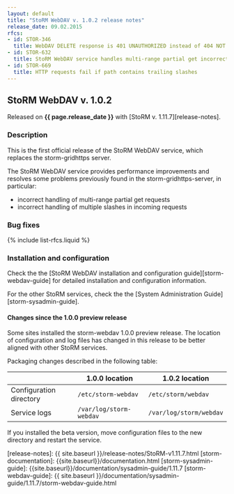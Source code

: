 ```yaml
---
layout: default
title: "StoRM WebDAV v. 1.0.2 release notes"
release_date: 09.02.2015
rfcs:
- id: STOR-346
  title: WebDAV DELETE response is 401 UNAUTHORIZED instead of 404 NOT EXISTS for authorized users on nonexistent resources
- id: STOR-632
  title: StoRM WebDAV service handles multi-range partial get incorrectly
- id: STOR-669
  title: HTTP requests fail if path contains trailing slashes
---
```


## StoRM WebDAV v. 1.0.2

Released on **{{ page.release_date }}** with [StoRM v. 1.11.7][release-notes].

### Description

This is the first official release of the StoRM WebDAV service, which replaces the storm-gridhttps server.

The StoRM WebDAV service provides performance improvements and resolves some
problems previously found in the storm-gridhttps-server, in particular:

- incorrect handling of multi-range partial get requests
- incorrect handling of multiple slashes in incoming requests

### Bug fixes

{% include list-rfcs.liquid %}

### Installation and configuration

Check the the [StoRM WebDAV installation and configuration guide][storm-webdav-guide] 
for detailed installation and configuration information.

For the other StoRM services, check the the [System Administration
Guide][storm-sysadmin-guide].

#### Changes since the 1.0.0 preview release

Some sites installed the storm-webdav 1.0.0 preview release. The location of
configuration and log files has changed in this release to be better aligned
with other StoRM services.

Packaging changes described in the following table:

|  | 1.0.0 location | 1.0.2 location |
-------|----------------|----------------|
| Configuration directory | `/etc/storm-webdav` | `/etc/storm/webdav` |
| Service logs | `/var/log/storm-webdav` | `/var/log/storm/webdav` |

If you installed the beta version, move configuration files to the new
directory and restart the service.

[release-notes]: {{ site.baseurl }}/release-notes/StoRM-v1.11.7.html
[storm-documentation]: {{site.baseurl}}/documentation.html
[storm-sysadmin-guide]: {{site.baseurl}}/documentation/sysadmin-guide/1.11.7
[storm-webdav-guide]: {{ site.baseurl }}/documentation/sysadmin-guide/1.11.7/storm-webdav-guide.html

